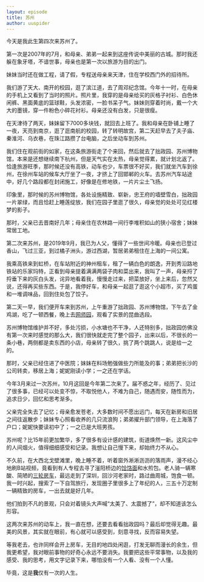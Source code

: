 ```yaml
---
layout: episode
title: 苏州
author: uuspider
---
```

今天是我此生第四次来苏州了。

第一次是2007年的7月，和母亲、弟弟一起来到这座传说中美丽的古城。那时我还躲在象牙塔，不谙世事，母亲也是第一次以旅游为目的出门。

妹妹当时还在做工程，请了假，专程送母亲来天津，住在学校西门外的招待所。

我们游了天大、南开的校园，逛了滨江道，去了周邓纪念馆。今年十一时，在母亲的手机上又看到了当时的照片。照片里，我穿的是母亲给买的灰格子衬衫、白色休闲裤、黑面黄底的篮球鞋，头发浓密，一脸书呆子气。妹妹则穿着时尚，戴一个大大的墨镜，穿一件粉色小碎花衬衫。母亲还没有白发，只是很瘦。

在天津待了两天，妹妹留下7000多块钱，就回去上班了。我和母亲在卧铺上睡了一夜，天亮到南京，逛了逛南航的校园，转了转明故宫，第二天赶早去了夫子庙、秦淮河、乌衣巷，在珠江路攒了台电脑，之后坐动车到苏州。

我们住在观前街的如家，在这条旅游街走了个来回，然后就去了拙政园、苏州博物馆，本来是还想继续南下杭州，但是天气实在太热，母亲觉得累，就计划北返了。恰逢旅游旺季，那时候还没有高铁，动车也少，车票很不好买，我们就坐汽车到徐州，在徐州车站的候车大厅坐了一夜，才挤上了回邯郸的火车。去苏州汽车站途中，好几个路段都在封闭施工，好像是在修地铁，一片片尘土飞扬。

印象里，那时候的苏州博物馆，各处设施精致、崭新，忠王府的墙壁雪白，拙政园一片翠绿，而且恰赶上睡莲绽放，我们在园子里逛了很久，母亲觉的处处可见红楼梦的影子。

那时，父亲已去晋南好几年；母亲住在农林路一间行李堆积如山的狭小宿舍；妹妹常居工地。

第二次来苏州，是2019年9月，我已为人父，懂得了一些世间冷暖。母亲也已登过香山，飞过三亚，到过橘子洲头，游过西湖，暂居弟弟租住在上海的一间公寓。

我乘高铁来到虹桥，在车站附近的神州租车，租了一辆白色的朗逸，开到秀沿路地铁站的乐家玛特，正看到母亲提着满满两袋子肉和菜出来，我叫了一声，母亲捋了捋垂下来的灰白头发，诧异地看着我，慢慢走过来，把菜放好，坐上来后，忽然又说，还得再买些东西。于是，我停好车，和母亲一起逛了逛这个小超市，买了鸡蛋和一堆调味品，回到住处包了饺子。

第二天一早，我们便开车来到苏州，上午重游了拙政园、苏州博物馆，下午去了金鸡湖，吃了一顿西餐，晚上去[网师园][ref03]，观看了实景的昆曲选段。

苏州博物馆维护并不好，多处污损，小水塘也不干净，人还特别多，拙政园仿佛没有第一次来时感觉的那么大，我们很快就走完了整个园子，出来以后，不很长的一条小巷，两侧都是卖东西的小店，母亲转了很久，挑了两个跳跳人，说是给一之的。

那时，父亲已经住进了中医院；妹妹在料场勉强做些力所能及的事；弟弟把长沙的公司转卖，移居上海；妮妮刚读小学；一之还在学话。

今年3月来过一次苏州，10月这回是今年第二次来了。届不惑之年，经历了、见过了很多事，已经可以处变不惊，不取悦他人，不难为自己，随遇而安，随性而为，追求日少，回忆和思考渐多。

父亲完全失去了记忆；母亲愈发苍老，大多数时间不愿出远门，每天在新房和旧居之间往返散步；妹妹专心照看收养的几只流浪狗；弟弟擢升部门领导，在上海落了户口；妮妮快要读初中了；一之已是大班男孩。

苏州呢？比15年前更加繁华，多了很多有设计感的建筑，街道焕然一新。这风尘中的人间烟火，值得细细感受和记录。我想让自己慢下来，却始终力不从心。

不久前，在大西北戈壁滩里，晚上睡不着，听着窗外淅淅沥沥的落雨声，漫不经心地刷B站视频，竟看到有人专程去寻了滏阳桥边的[饸饹面][ref01]和水煎包。老人骑一辆寒酸、简陋的[三轮房车][ref02]，最远走到了深圳，回沙河老家时，路过曲周城，饱食一顿。我一时兴起，搜索了一下自驾旅行，发现圈子里很多上了年纪的人，三五十万定制一辆精致的房车，一出去就是好几年。

他们拍到不凡的景观，只会对着镜头大声喊“太美了、太震撼了”，却不知道该怎么形容。

这两次来苏州的动车上，我一直在想，还要去看看拙政园吗？最后却觉得无趣。最美的风景，其实就在眼前，有心就可以感受到，刻意寻找，反而容易失望。

等我老去，也许同样会开上房车，无目的地四处闲逛，打发无聊而漫长的余生，但我更希望，我对眼前事物的好奇心永远不要消失。我要把这些平常事物，以及我的感受、我的思考，用文字记录下来，哪怕没有一个人看、没有一个人懂。

毕竟，这是**我**仅有一次的人生。

[ref01]:http://about.uuspider.com/2022/09/04/yearsago.html
[ref02]:https://www.bilibili.com/video/BV1wh411g7rC
[ref03]:http://about.uuspider.com/2022/12/18/travlling.html
